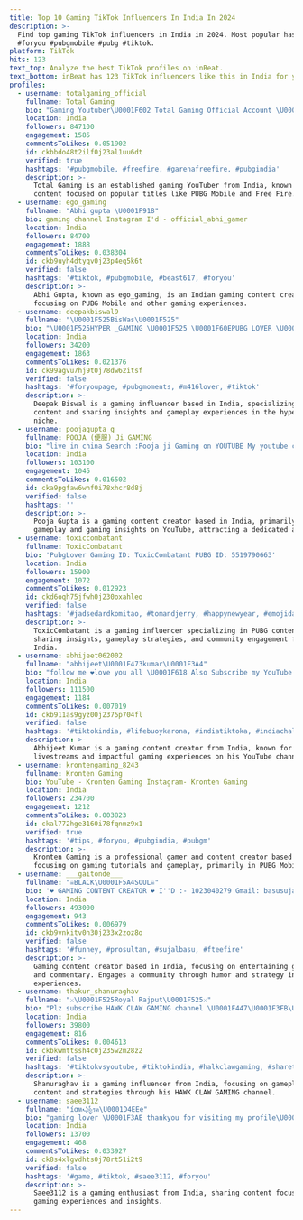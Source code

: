 ```yaml
---
title: Top 10 Gaming TikTok Influencers In India In 2024
description: >-
  Find top gaming TikTok influencers in India in 2024. Most popular hashtags:
  #foryou #pubgmobile #pubg #tiktok.
platform: TikTok
hits: 123
text_top: Analyze the best TikTok profiles on inBeat.
text_bottom: inBeat has 123 TikTok influencers like this in India for you to pitch.
profiles:
  - username: totalgaming_official
    fullname: Total Gaming
    bio: "Gaming Youtuber\U0001F602 Total Gaming Official Account \U0001F1EE\U0001F1F3 YouTube 8.0+ Million Family"
    location: India
    followers: 847100
    engagement: 1585
    commentsToLikes: 0.051902
    id: ckbbdo48t2ilf0j23al1uu6dt
    verified: true
    hashtags: '#pubgmobile, #freefire, #garenafreefire, #pubgindia'
    description: >-
      Total Gaming is an established gaming YouTuber from India, known for
      content focused on popular titles like PUBG Mobile and Free Fire.
  - username: ego_gaming
    fullname: "Abhi gupta \U0001F918"
    bio: gaming channel Instagram I'd - official_abhi_gamer
    location: India
    followers: 84700
    engagement: 1888
    commentsToLikes: 0.038304
    id: ckb9uyh4dtyqv0j23p4eq5k6t
    verified: false
    hashtags: '#tiktok, #pubgmobile, #beast617, #foryou'
    description: >-
      Abhi Gupta, known as ego_gaming, is an Indian gaming content creator
      focusing on PUBG Mobile and other gaming experiences.
  - username: deepakbiswal9
    fullname: "\U0001F525BisWas\U0001F525"
    bio: "\U0001F525HYPER _GAMING \U0001F525 \U0001F60EPUBG LOVER \U0001F60E"
    location: India
    followers: 34200
    engagement: 1863
    commentsToLikes: 0.021376
    id: ck99agvu7hj9t0j78dw62itsf
    verified: false
    hashtags: '#foryoupage, #pubgmoments, #m416lover, #tiktok'
    description: >-
      Deepak Biswal is a gaming influencer based in India, specializing in PUBG
      content and sharing insights and gameplay experiences in the hyper gaming
      niche.
  - username: poojagupta_g
    fullname: POOJA (便服) Ji GAMING
    bio: "live in china Search :Pooja ji Gaming on YOUTUBE My youtube channel link \U0001F447\U0001F447\U0001F447"
    location: India
    followers: 103100
    engagement: 1045
    commentsToLikes: 0.016502
    id: cka9pgfaw6whf0i78xhcr8d8j
    verified: false
    hashtags: ''
    description: >-
      Pooja Gupta is a gaming content creator based in India, primarily sharing
      gameplay and gaming insights on YouTube, attracting a dedicated audience.
  - username: toxiccombatant
    fullname: ToxicCombatant
    bio: 'PubgLover Gaming ID: ToxicCombatant PUBG ID: 5519790663'
    location: India
    followers: 15900
    engagement: 1072
    commentsToLikes: 0.012923
    id: ckd6oqh75jfwh0j230oxahleo
    verified: false
    hashtags: '#jadsedardkomitao, #tomandjerry, #happynewyear, #emojidance'
    description: >-
      ToxicCombatant is a gaming influencer specializing in PUBG content,
      sharing insights, gameplay strategies, and community engagement from
      India.
  - username: abhijeet062002
    fullname: "abhijeet\U0001F473kumar\U0001F3A4"
    bio: "follow me ❤love you all \U0001F618 Also Subscribe my YouTube gaming\U0001F3AE Channel,live soon"
    location: India
    followers: 111500
    engagement: 1184
    commentsToLikes: 0.007019
    id: ckb911as9gyz00j2375p704fl
    verified: false
    hashtags: '#tiktokindia, #lifebuoykarona, #indiatiktoka, #indiachallenge'
    description: >-
      Abhijeet Kumar is a gaming content creator from India, known for engaging
      livestreams and impactful gaming experiences on his YouTube channel.
  - username: krontengaming_8243
    fullname: Kronten Gaming
    bio: YouTube - Kronten Gaming Instagram- Kronten Gaming
    location: India
    followers: 234700
    engagement: 1212
    commentsToLikes: 0.003823
    id: ckal772hge3160i78fqnmz9x1
    verified: true
    hashtags: '#tips, #foryou, #pubgindia, #pubgm'
    description: >-
      Kronten Gaming is a professional gamer and content creator based in India,
      focusing on gaming tutorials and gameplay, primarily in PUBG Mobile.
  - username: ___gaitonde___
    fullname: "☠️BLACK\U0001F5A4SOUL☠️"
    bio: '❤️ GAMING CONTENT CREATOR ❤️ I''D :- 1023040279 Gmail: basusujal@gmail.com'
    location: India
    followers: 493000
    engagement: 943
    commentsToLikes: 0.006979
    id: ckb9vnkitv0h30j233x2zoz8o
    verified: false
    hashtags: '#funney, #prosultan, #sujalbasu, #fteefire'
    description: >-
      Gaming content creator based in India, focusing on entertaining gameplay
      and commentary. Engages a community through humor and strategy in gaming
      experiences.
  - username: thakur_shanuraghav
    fullname: "⚔️\U0001F525Royal Rajput\U0001F525⚔️"
    bio: "Plz subscribe HAWK CLAW GAMING channel \U0001F447\U0001F3FB\U0001F447\U0001F3FB\U0001F447\U0001F3FB"
    location: India
    followers: 39800
    engagement: 816
    commentsToLikes: 0.004613
    id: ckbkwmttssh4c0j235w2m28z2
    verified: false
    hashtags: '#tiktokvsyoutube, #tiktokindia, #halkclawgaming, #sharethecare'
    description: >-
      Shanuraghav is a gaming influencer from India, focusing on gameplay
      content and strategies through his HAWK CLAW GAMING channel.
  - username: saee3112
    fullname: "íɑʍ꧁รค\U0001D4EEe"
    bio: "gaming lover \U0001F3AE thankyou for visiting my profile\U0001F64F"
    location: India
    followers: 13700
    engagement: 468
    commentsToLikes: 0.033927
    id: ck8s4xlgvdhts0j78rt51i2t9
    verified: false
    hashtags: '#game, #tiktok, #saee3112, #foryou'
    description: >-
      Saee3112 is a gaming enthusiast from India, sharing content focused on
      gaming experiences and insights.
---
```


